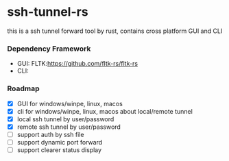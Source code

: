# ssh-tunnel-rs
this is a ssh tunnel forward tool by rust, contains cross platform GUI and CLI

### Dependency Framework
- GUI: FLTK:https://github.com/fltk-rs/fltk-rs
- CLI: 

### Roadmap
- [x] GUI for windows/winpe, linux, macos
- [x] cli for windows/winpe, linux, macos about local/remote tunnel
- [x] local ssh tunnel by user/password
- [x] remote ssh tunnel by user/password
- [ ] support auth by ssh file
- [ ] support dynamic port forward
- [ ] support clearer status display
